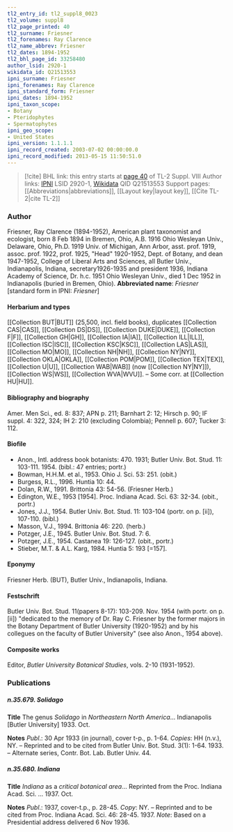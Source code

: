 ```yaml
---
tl2_entry_id: tl2_suppl8_0023
tl2_volume: suppl8
tl2_page_printed: 40
tl2_surname: Friesner
tl2_forenames: Ray Clarence
tl2_name_abbrev: Friesner
tl2_dates: 1894-1952
tl2_bhl_page_id: 33258480
author_lsid: 2920-1
wikidata_id: Q21513553
ipni_surname: Friesner
ipni_forenames: Ray Clarence
ipni_standard_form: Friesner
ipni_dates: 1894-1952
ipni_taxon_scope: 
- Botany
- Pteridophytes
- Spermatophytes
ipni_geo_scope: 
- United States
ipni_version: 1.1.1.1
ipni_record_created: 2003-07-02 00:00:00.0
ipni_record_modified: 2013-05-15 11:50:51.0
---
```


> [!cite] BHL link: this entry starts at [page 40](https://www.biodiversitylibrary.org/page/33258480) of TL-2 Suppl. VIII
> Author links: [IPNI](https://www.ipni.org/a/2920-1) LSID 2920-1, [Wikidata](https://www.wikidata.org/wiki/Q21513553) QID Q21513553
> Support pages: [[Abbreviations|abbreviations]], [[Layout key|layout key]], [[Cite TL-2|cite TL-2]]

### Author

Friesner, Ray Clarence (1894-1952), American plant taxonomist and ecologist, born 8 Feb 1894 in Bremen, Ohio, A.B. 1916 Ohio Wesleyan Univ., Delaware, Ohio, Ph.D. 1919 Univ. of Michigan, Ann Arbor, asst. prof. 1919, assoc. prof. 1922, prof. 1925, "Head" 1920-1952, Dept. of Botany, and dean 1947-1952, College of Liberal Arts and Sciences, all Butler Univ., Indianapolis, Indiana, secretary1926-1935 and president 1936, Indiana Academy of Science, Dr. h.c. 1951 Ohio Wesleyan Univ., died 1 Dec 1952 in Indianapolis (buried in Bremen, Ohio). 
**Abbreviated name**: *Friesner* \[standard form in IPNI: *Friesner*\]

#### Herbarium and types

[[Collection BUT|BUT]] (25,500, incl. field books), duplicates [[Collection CAS|CAS]], [[Collection DS|DS]], [[Collection DUKE|DUKE]], [[Collection F|F]], [[Collection GH|GH]], [[Collection IA|IA]], [[Collection ILL|ILL]], [[Collection ISC|ISC]], [[Collection KSC|KSC]], [[Collection LAS|LAS]], [[Collection MO|MO]], [[Collection NH|NH]], [[Collection NY|NY]], [[Collection OKLA|OKLA]], [[Collection POM|POM]], [[Collection TEX|TEX]], [[Collection U|U]], [[Collection WAB|WAB]] (now [[Collection NY|NY]]), [[Collection WS|WS]], [[Collection WVA|WVU]]. – Some corr. at [[Collection HU|HU]].

#### Bibliography and biography

Amer. Men Sci., ed. 8: 837; APN p. 211; Barnhart 2: 12; Hirsch p. 90; IF suppl. 4: 322, 324; IH 2: 210 (excluding Colombia); Pennell p. 607; Tucker 3: 112.

#### Biofile

- Anon., Intl. address book botanists: 470. 1931; Butler Univ. Bot. Stud. 11: 103-111. 1954. (bibl.: 47 entries; portr.)
- Bowman, H.H.M. et al., 1953. Ohio J. Sci. 53: 251. (obit.)
- Burgess, R.L., 1996. Huntia 10: 44.
- Dolan, R.W., 1991. Brittonia 43: 54-56. (Friesner Herb.)
- Edington, W.E., 1953 \[1954\]. Proc. Indiana Acad. Sci. 63: 32-34. (obit., portr.)
- Jones, J.J., 1954. Butler Univ. Bot. Stud. 11: 103-104 (portr. on p. \[ii\]), 107-110. (bibl.)
- Masson, V.J., 1994. Brittonia 46: 220. (herb.)
- Potzger, J.E., 1945. Butler Univ. Bot. Stud. 7: 6.
- Potzger, J.E., 1954. Castanea 19: 126-127. (obit., portr.)
- Stieber, M.T. & A.L. Karg, 1984. Huntia 5: 193 \[=157\].

#### Eponymy

Friesner Herb. (BUT), Butler Univ., Indianapolis, Indiana.

#### Festschrift

Butler Univ. Bot. Stud. 11(papers 8-17): 103-209. Nov. 1954 (with portr. on p. \[ii\]) "dedicated to the memory of Dr. Ray C. Friesner by the former majors in the Botany Department of Butler University (1920-1952) and by his collegues on the faculty of Butler University" (see also Anon., 1954 above).

#### Composite works

Editor, *Butler University Botanical Studies*, vols. 2-10 (1931-1952).

### Publications

##### n.35.679. Solidago

**Title**
The genus *Solidago* in *Northeastern North America*... Indianapolis \[Butler University\] 1933. Oct.

**Notes**
*Publ*.: 30 Apr 1933 (in journal), cover t-p., p. 1-64. *Copies*: HH (n.v.), NY. – Reprinted and to be cited from Butler Univ. Bot. Stud. 3(1): 1-64. 1933. – Alternate series, Contr. Bot. Lab. Butler Univ. 44.

##### n.35.680. Indiana

**Title**
*Indiana* as a *critical botanical area*... Reprinted from the Proc. Indiana Acad. Sci. ... 1937. Oct.

**Notes**
*Publ*.: 1937, cover-t.p., p. 28-45. *Copy*: NY. – Reprinted and to be cited from Proc. Indiana Acad. Sci. 46: 28-45. 1937.
*Note*: Based on a Presidential address delivered 6 Nov 1936.

